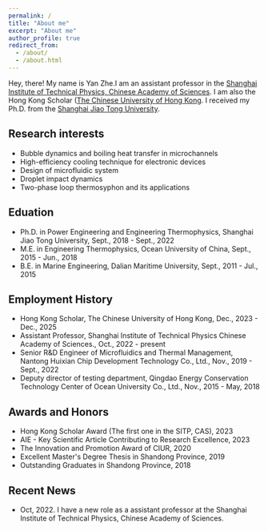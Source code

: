 ```yaml
---
permalink: /
title: "About me"
excerpt: "About me"
author_profile: true
redirect_from: 
  - /about/
  - /about.html
---
```



Hey, there! My name is Yan Zhe.I am an assistant professor in the [Shanghai Institute of Technical Physics, Chinese Academy of Sciences](http://www.sitp.ac.cn/). I am also the Hong Kong Scholar ([The Chinese University of Hong Kong](https://www.cuhk.edu.hk/). I received my Ph.D. from the [Shanghai Jiao Tong University](https://www.sjtu.edu.cn/). 


Research interests
------
- Bubble dynamics and boiling heat transfer in microchannels
- High-efficiency cooling technique for electronic devices
- Design of microfluidic system
- Droplet impact dynamics
- Two-phase loop thermosyphon and its applications	


Eduation
------
- Ph.D. in Power Engineering and Engineering Thermophysics, Shanghai Jiao Tong University, Sept., 2018 - Sept., 2022
- M.E. in Engineering Thermophysics, Ocean University of China, Sept., 2015 - Jun., 2018
- B.E. in Marine Engineering, Dalian Maritime University, Sept., 2011 - Jul., 2015


Employment History
------
- Hong Kong Scholar, The Chinese University of Hong Kong, Dec., 2023 - Dec., 2025
- Assistant Professor, Shanghai Institute of Technical Physics Chinese Academy of Sciences., Oct., 2022 - present
- Senior R&D Engineer of Microfluidics and Thermal Management, Nantong Huixian Chip Development Technology Co., Ltd., Nov., 2019 - Sept., 2022
- Deputy director of testing department, Qingdao Energy Conservation Technology Center of Ocean University Co., Ltd., Nov., 2015 - May, 2018


Awards and Honors
------
- Hong Kong Scholar Award (The first one in the SITP, CAS), 2023
- AIE - Key Scientific Article Contributing to Research Excellence, 2023
- The Innovation and Promotion Award of CIUR, 2020
- Excellent Master's Degree Thesis in Shandong Province, 2019
- Outstanding Graduates in Shandong Province, 2018


Recent News
------
* Oct, 2022. I have a new role as a assistant professor at the Shanghai Institute of Technical Physics, Chinese Academy of Sciences.

